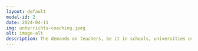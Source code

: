 ```yaml
---
layout: default
modal-id: 2
date: 2024-04-11
img: unterrichts-coaching.jpeg
alt: image-alt
description: The demands on teachers, be it in schools, universities or in a professional context, are increasing. We support you in practising your profession successfully and sustainably. We help your employees to realise their full potential. Contact us now!
---
```

